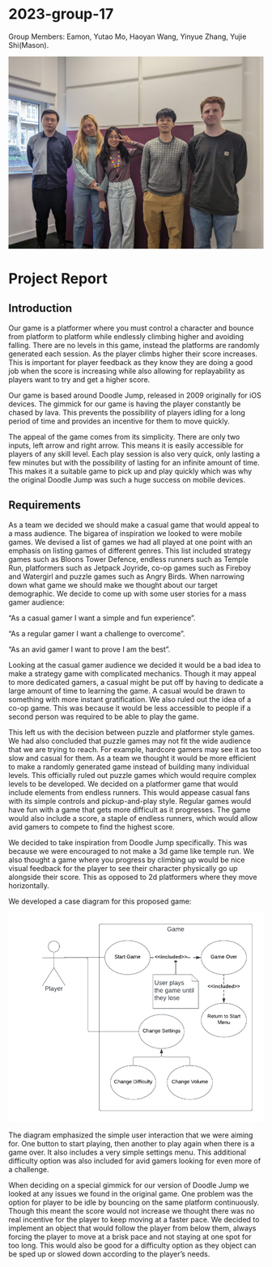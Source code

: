 # 2023-group-17
Group Members:
Eamon,
Yutao Mo,
Haoyan Wang,
Yinyue Zhang,
Yujie Shi(Mason).

![alt text](https://github.com/UoB-COMSM0110/2023-group-17/blob/main/GroupPicture.jpeg?raw=true)

# Project Report 

## Introduction 
Our game is a platformer where you must control a character and bounce from platform to platform while endlessly climbing higher and avoiding falling. There are no levels in this game, instead the platforms are randomly generated each session. As the player climbs higher their score increases. This is important for player feedback as they know they are doing a good job when the score is increasing while also allowing for replayability as players want to try and get a higher score. 

Our game is based around Doodle Jump, released in 2009 originally for iOS devices.  The gimmick for our game is having the player constantly be chased by lava. This prevents the possibility of players idling for a long period of time and provides an incentive for them to move quickly. 

The appeal of the game comes from its simplicity. There are only two inputs, left arrow and right arrow. This means it is easily accessible for players of any skill level. Each play session is also very quick, only lasting a few minutes but with the possibility of lasting for an infinite amount of time. This makes it a suitable game to pick up and play quickly which was why the original Doodle Jump was such a huge success on mobile devices.

## Requirements 
As a team we decided we should make a casual game that would appeal to a mass audience. The bigarea of inspiration we looked to were mobile games. We devised a list of games we had all played at one point with an emphasis on listing games of different genres. This list included strategy games such as Bloons Tower Defence, endless runners such as Temple Run, platformers such as Jetpack Joyride, co-op games such as Fireboy and Watergirl and puzzle games such as Angry Birds. When narrowing down what game we should make we thought about our target demographic. We decide to come up with some user stories for a mass gamer audience:

“As a casual gamer I want a simple and fun experience”.

“As a regular gamer I want a challenge to overcome”.

“As an avid gamer I want to prove I am the best”.

Looking at the casual gamer audience we decided it would be a bad idea to make a strategy game with complicated mechanics. Though it may appeal to more dedicated gamers, a casual might be put off by having to dedicate a large amount of time to learning the game. A casual would be drawn to something with more instant gratification. We also ruled out the idea of a co-op game. This was because it would be less accessible to people if a second person was required to be able to play the game. 

This left us with the decision between puzzle and platformer style games. We had also concluded that puzzle games may not fit the wide audience that we are trying to reach. For example, hardcore gamers may see it as too slow and casual for them. As a team we thought it would be more efficient to make a randomly generated game instead of building many individual levels. This officially ruled out puzzle games which would require complex levels to be developed. We decided on a platformer game that would include elements from endless runners. This would appease casual fans with its simple controls and pickup-and-play style. Regular games would have fun with a game that gets more difficult as it progresses. The game would also include a score, a staple of endless runners, which would allow avid gamers to compete to find the highest score. 

We decided to take inspiration from Doodle Jump specifically. This was because we were encouraged to not make a 3d game like temple run. We also thought a game where you progress by climbing up would be nice visual feedback for the player to see their character physically go up alongside their score. This as opposed to 2d platformers where they move horizontally. 

We developed a case diagram for this proposed game:

![alt text](https://github.com/UoB-COMSM0110/2023-group-17/blob/main/Documents/Diagrams/Software%20Engineering%20Game%20Use%20Case%20Diagram.png)

The diagram emphasized the simple user interaction that we were aiming for. One button to start playing, then another to play again when there is a game over. It also includes a very simple settings menu. This additional difficulty option was also included for avid gamers looking for even more of a challenge. 

When deciding on a special gimmick for our version of Doodle Jump we looked at any issues we found in the original game. One problem was the option for player to be idle by bouncing on the same platform continuously. Though this meant the score would not increase we thought there was no real incentive for the player to keep moving at a faster pace. We decided to implement an object that would follow the player from below them, always forcing the player to move at a brisk pace and not staying at one spot for too long. This would also be good for a difficulty option as they object can be sped up or slowed down according to the player’s needs.